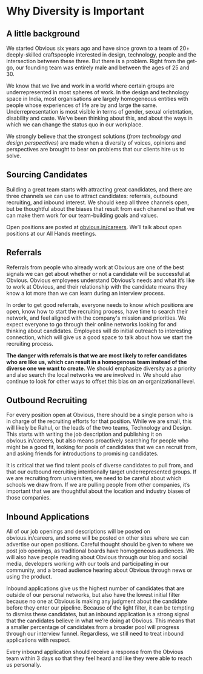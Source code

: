 # Why Diversity is Important

## A little background

We started Obvious six years ago and have since grown to a team of 20+ deeply-skilled craftspeople interested in design, technology, people and the intersection between these three. But there is a problem. Right from the get-go, our founding team was entirely male and between the ages of 25 and 30.

We know that we live and work in a world where certain groups are underrepresented in most spheres of work. In the design and technology space in India, most organisations are largely homogeneous entities with people whose experiences of life are by and large the same. Underrepresentation is most visible in terms of gender, sexual orietntation, disability and caste. We’ve been thinking about this, and about the ways in which we can change the status quo in our workplace.

We strongly believe that the strongest solutions \(_from technology and design perspectives_\) are made when a diversity of voices, opinions and perspectives are brought to bear on problems that our clients hire us to solve.

## Sourcing Candidates

Building a great team starts with attracting great candidates, and there are three channels we can use to attract candidates: referrals, outbound recruiting, and inbound interest. We should keep all three channels open, but be thoughtful about the biases that result from each channel so that we can make them work for our team-building goals and values.

Open positions are posted at [obvious.in/careers](https://obvious.in/careers). We’ll talk about open positions at our All Hands meetings.

## Referrals

Referrals from people who already work at Obvious are one of the best signals we can get about whether or not a candidate will be successful at Obvious. Obvious employees understand Obvious’s needs and what it’s like to work at Obvious, and their relationship with the candidate means they know a lot more than we can learn during an interview process.

In order to get good referrals, everyone needs to know which positions are open, know how to start the recruiting process, have time to search their network, and feel aligned with the company's mission and priorities. We expect everyone to go through their online networks looking for and thinking about candidates. Employees will do initial outreach to interesting connection, which will give us a good space to talk about how we start the recruiting process.

**The danger with referrals is that we are most likely to refer candidates who are like us, which can result in a homogenous team instead of the diverse one we want to create.** We should emphasize diversity as a priority and also search the local networks we are involved in. We should also continue to look for other ways to offset this bias on an organizational level.

## Outbound Recruiting

For every position open at Obvious, there should be a single person who is in charge of the recruiting efforts for that position. While we are small, this will likely be Rahul, or the leads of the two teams, Technology and Design. This starts with writing the job description and publishing it on obvious.in/careers, but also means proactively searching for people who might be a good fit, looking for pools of candidates that we can recruit from, and asking friends for introductions to promising candidates.

It is critical that we find talent pools of diverse candidates to pull from, and that our outbound recruiting intentionally target underrepresented groups. If we are recruiting from universities, we need to be careful about which schools we draw from. If we are pulling people from other companies, it’s important that we are thoughtful about the location and industry biases of those companies.

## Inbound Applications

All of our job openings and descriptions will be posted on obvious.in/careers, and some will be posted on other sites where we can advertise our open positions. Careful thought should be given to where we post job openings, as traditional boards have homogeneous audiences. We will also have people reading about Obvious through our blog and social media, developers working with our tools and participating in our community, and a broad audience hearing about Obvious through news or using the product.

Inbound applications give us the highest number of candidates that are outside of our personal networks, but also have the lowest initial filter because no one at Obvious is making any judgment about the candidate before they enter our pipeline. Because of the light filter, it can be tempting to dismiss these candidates, but an inbound application is a strong signal that the candidates believe in what we’re doing at Obvious. This means that a smaller percentage of candidates from a broader pool will progress through our interview funnel. Regardless, we still need to treat inbound applications with respect.

Every inbound application should receive a response from the Obvious team within 3 days so that they feel heard and like they were able to reach us personally.

